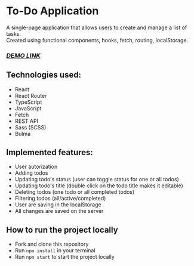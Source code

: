 # To-Do Application

A single-page application that allows users to create and manage a list of tasks.<br />
Created using functional components, hooks, fetch, routing, localStorage.

###  ***[DEMO LINK](https://d-hubych.github.io/react_ToDoApp_with_API/)***

## Technologies used:
- React
- React Router
- TypeScript
- JavaScript
- Fetch
- REST API
- Sass (SCSS)
- Bulma

## Implemented features:
- User autorization
- Adding todos
- Updating todo's status (user can toggle status for one or all todos)
- Updating todo's title (double click on the todo title makes it editable)
- Deleting todos (one todo or all completed todos)
- Filtering todos (all/active/completed)
- User are saving in the localStorage
- All changes are saved on the server

## How to run the project locally
- Fork and clone this repository
- Run `npm install` in your terminal
- Run `npm start` to start the project locally
